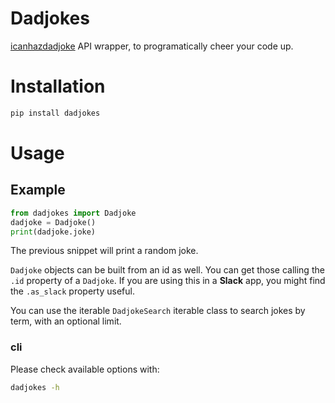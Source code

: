 # Dadjokes
[icanhazdadjoke](https://icanhazdadjoke.com/) API wrapper, to programatically cheer your code up.

# Installation
```bash
pip install dadjokes
```

# Usage

## Example
```python
from dadjokes import Dadjoke
dadjoke = Dadjoke()
print(dadjoke.joke)
```

The previous snippet will print a random joke.  

`Dadjoke` objects can be built from an id as well. You can get those calling the `.id` property of a `Dadjoke`. If you are using this in a **Slack** app, you might find the `.as_slack` property useful.

You can use the iterable `DadjokeSearch` iterable class to search jokes by term, with an optional limit.

### cli
Please check available options with:  
```bash
dadjokes -h
```
